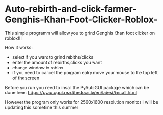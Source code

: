 # Auto-rebirth-and-click-farmer-Genghis-Khan-Foot-Clicker-Roblox-

This simple programm will allow you to grind Genghis Khan foot clicker on roblox!!!

How it works:
- select if you want to grind rebiths/clicks 
- enter the amount of rebirths/clicks you want
- change window to roblox
- if you need to cancel the porgram ealry move your mouse to the top left of the screen 

Before you run you need to insall the PyAutoGUI package which can be done here:
https://pyautogui.readthedocs.io/en/latest/install.html

However the program only works for 2560x1600 resolution monitos
I will be updating this sometime this summer 
